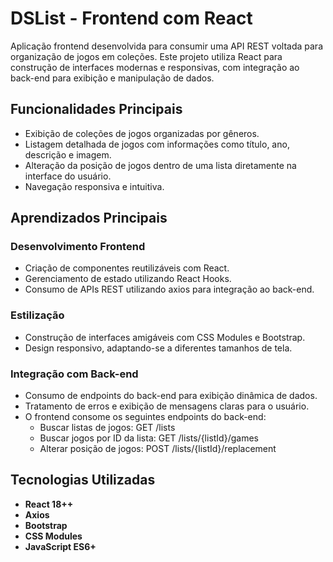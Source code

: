 # DSList - Frontend com React

Aplicação frontend desenvolvida para consumir uma API REST voltada para organização de jogos em coleções. Este projeto utiliza React para construção de interfaces modernas e responsivas, com integração ao back-end para exibição e manipulação de dados.

## Funcionalidades Principais
- Exibição de coleções de jogos organizadas por gêneros.
- Listagem detalhada de jogos com informações como título, ano, descrição e imagem.
- Alteração da posição de jogos dentro de uma lista diretamente na interface do usuário.
- Navegação responsiva e intuitiva.

## Aprendizados Principais  

### **Desenvolvimento Frontend**  
- Criação de componentes reutilizáveis com React.
- Gerenciamento de estado utilizando React Hooks.
- Consumo de APIs REST utilizando axios para integração ao back-end.

### **Estilização**  
- Construção de interfaces amigáveis com CSS Modules e Bootstrap.
- Design responsivo, adaptando-se a diferentes tamanhos de tela.

### **Integração com Back-end**  
- Consumo de endpoints do back-end para exibição dinâmica de dados.
- Tratamento de erros e exibição de mensagens claras para o usuário.
- O frontend consome os seguintes endpoints do back-end:
  - Buscar listas de jogos: GET /lists
  - Buscar jogos por ID da lista: GET /lists/{listId}/games
  - Alterar posição de jogos: POST /lists/{listId}/replacement

## Tecnologias Utilizadas  
- **React 18++**
- **Axios**
- **Bootstrap**
- **CSS Modules**  
- **JavaScript ES6+**  
  

